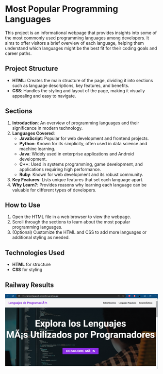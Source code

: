 # Most Popular Programming Languages

This project is an informational webpage that provides insights into some of the most commonly used programming languages among developers. It aims to offer visitors a brief overview of each language, helping them understand which languages might be the best fit for their coding goals and career paths.

## Project Structure

- **HTML**: Creates the main structure of the page, dividing it into sections such as language descriptions, key features, and benefits.
- **CSS**: Handles the styling and layout of the page, making it visually appealing and easy to navigate.

## Sections

1. **Introduction**: An overview of programming languages and their significance in modern technology.
2. **Languages Covered**:
   - **JavaScript**: Popular for web development and frontend projects.
   - **Python**: Known for its simplicity, often used in data science and machine learning.
   - **Java**: Widely used in enterprise applications and Android development.
   - **C++**: Used in systems programming, game development, and applications requiring high performance.
   - **Ruby**: Known for web development and its robust community.
3. **Key Features**: Lists unique features that set each language apart.
4. **Why Learn?**: Provides reasons why learning each language can be valuable for different types of developers.

## How to Use

1. Open the HTML file in a web browser to view the webpage.
2. Scroll through the sections to learn about the most popular programming languages.
3. (Optional) Customize the HTML and CSS to add more languages or additional styling as needed.

## Technologies Used

- **HTML** for structure
- **CSS** for styling

## Railway Results
<p align="center">
  <img src="Img/Railway.PNG" alt="Railway">
</p>
